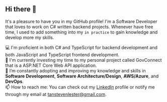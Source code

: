## Hi there 👋

It's a pleasure to have you in my GitHub profile! I'm a Software Developer that loves to work on C# written backend projects. Whenever have free time, I used to add something into my `in practice` to gain knowledge and develop more my skills.

💻 I'm proficient in both C# and TypeScript for backend development and both JavaScript and TypeScript frontend development.  
🔭 I'm currently investing my time to my personal project called GovConnect that is a ASP.NET Core Web API application.  
🌱 I’m constantly adopting and improving my knowledge and skills in **Software Development**, **Software Architecture/Design**, **AWS/Azure**, and **DevOps**.  
📫 How to reach me: You can check out my [LinkedIn](https://www.linkedin.com/in/steven-lester-tan-113007157/) profile or notify me through my email at tanstevenlester@gmail.com.  
